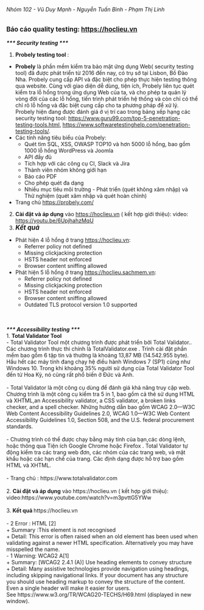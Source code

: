 <i> Nhóm 102 - Vũ Duy Mạnh - Nguyễn Tuấn Bình - Phạm Thị Linh </i>
<br>
<br>
<br>
<big><b> Báo cáo quality testing: https://hoclieu.vn </b></big>
<br>
<br>
<b> <i> *** Security testing ***</i> </b>
<br>
1. <b> Probely testing tool </b>:
  - <b>Probely</b> là phần mềm kiểm tra bảo mật ứng dụng Web( security testing tool) đã được phát triển từ 2016 đến nay, có trụ sở tại Lisbon, Bồ Đào Nha. Probely cung cấp API và đặc biệt cho phép thực hiện testing thông qua website. Cùng với giao diện dễ dùng, tiện ích,  Probely liên tục quét kiểm tra lỗ hổng trong ứng dụng Web của ta, và cho phép ta quản lý vòng đời của các lỗ hổng, tiến trình phát triển hệ thống và còn chỉ có thể chỉ rõ lỗ hổng và đặc biệt cung cấp cho ta phương pháp để xử lý. Probely hiện đang được đánh giá ở vị trí cao trong bảng xếp hạng các security testing tool: https://www.guru99.com/top-5-penetration-testing-tools.html, https://www.softwaretestinghelp.com/penetration-testing-tools/.
  - Các tính năng tiêu biểu của Probely:
    - Quét tìm SQL, XSS, OWASP TOP10 và hơn 5000 lỗ hổng, bao gồm 1000 lỗ hổng WordPress và Joomla
    - API đầy đủ
    - Tích hợp với các công cụ CI, Slack và Jira
    - Thành viên nhóm không giới hạn
    - Báo cáo PDF
    - Cho phép quét đa dạng 
    - Nhiều mục tiêu môi trường - Phát triển (quét không xâm nhập) và Thử nghiệm (quét xâm nhập và quét hoàn chỉnh)
  - Trang chủ https://probely.com/
2. <b>Cài đặt và áp dụng</b> vào https://hoclieu.vn ( kết hợp giới thiệu): video: https://youtu.be/6UpjhahzMqU
3. <big> <b> <i> Kết quả </i> </b> </big>
  - Phát hiện 4 lỗ hổng ở trang https://hoclieu.vn:
    - Referrer policy not defined
    - Missing clickjacking protection
    - HSTS header not enforced
    - Browser content sniffing allowed
  - Phát hiện 5 lỗ hổng ở trang https://hoclieu.sachmem.vn:
    - Referrer policy not defined
    - Missing clickjacking protection
    - HSTS header not enforced
    - Browser content sniffing allowed
    - Outdated TLS protocol version 1.0 supported
 
<br>
<br>
<b> <i> *** Accessibility testing ***</i> </b>
<br>
1. <b> Total Validator Tool </b> <br>
  - Total Validator Tool một chương trình được phát triển bởi Total Validator.. Các chương trình  thực thi chính là TotalValidator.exe . Trình cài đặt phần mềm bao gồm 6 tập tin và thường là khoảng 13,87 MB (14.542.955 byte). Hầu hết các máy tính đang chạy hệ điều hành Windows 7 (SP1) cũng như Windows 10. Trong khi khoảng 35% người sử dụng của Total Validator Tool đến từ Hoa Kỳ, nó cũng rất phổ biến ở Đức và Anh.
<br><br>
  - Total Validator là một công cụ dùng để đánh giá khả năng truy cập web. Chương trình là một công cụ kiểm tra 5 in 1, bao gồm cả thẻ sử dụng HTML và XHTML,an Accessibility validator, a CSS validator, a broken links checker, and a spell checker. Những hướng dẫn bao gồm WCAG 2.0—W3C Web Content Accessibility Guidelines 2.0, WCAG 1.0—W3C Web Content Accessibility Guidelines 1.0, Section 508, and the U.S. federal procurement standards.
<br><br>
  - Chương trình có thể được chạy bằng máy tính của bạn,các dòng lệnh, hoặc thông qua Tiện ích Google Chrome hoặc Firefox . Total Validator tự động kiểm tra các trang web đơn, các nhóm của các trang web, và mật khẩu hoặc các hạn chế của trang. Các định dạng được hỗ trợ bao gồm HTML và XHTML.
<br><br>
  - Trang chủ : https://www.totalvalidator.com
<br><br>
2. <b> Cài đặt và áp dụng</b> vào https://hoclieu.vn ( kết hợp giới thiệu): video:https://www.youtube.com/watch?v=m3pvttG5YWw
<br><br>
3. <b> Kết quả </b>https://hoclieu.vn
<br><br>
  - 2 Error : HTML [2] <br>
     + Summary :This element is not recognised<br>
     + Detail: This error is often raised when an old element has been used when validating against a newer HTML specification. Alternatively you may have misspelled the name.<br>
  - 1 Warning: WCAG2 A[1]<br>
     + Summary: [WCAG2 2.4.1 (A)] Use heading elements to convey structure<br>
     + Detail: Many assistive technologies provide navigation using headings, including skipping navigational links. If your document has any structure you should use heading markup to convey the structure of the content. Even a single header will make it easier for users.<br> 
    See https://www.w3.org/TR/WCAG20-TECHS/H69.html (displayed in new window).<br>
